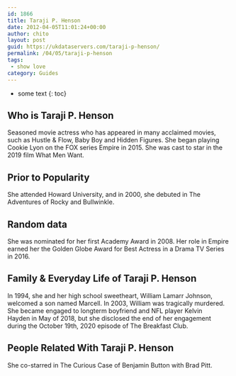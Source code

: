 ```yaml
---
id: 1866
title: Taraji P. Henson
date: 2012-04-05T11:01:24+00:00
author: chito
layout: post
guid: https://ukdataservers.com/taraji-p-henson/
permalink: /04/05/taraji-p-henson
tags:
 - show love
category: Guides
---
```


* some text
{: toc}
          
          
## Who is  Taraji P. Henson
                  
                  
                  
Seasoned movie actress who has appeared in many acclaimed movies, such as Hustle & Flow, Baby Boy and Hidden Figures. She began playing Cookie Lyon on the FOX series Empire in 2015. She was cast to star in the 2019 film What Men Want.
                  
                
                
                
## Prior to Popularity 
                  
                  
                  
She attended Howard University, and in 2000, she debuted in The Adventures of Rocky and Bullwinkle. 
                  
                
                
                
## Random data 
                  
                  
                  
She was nominated for her first Academy Award in 2008. Her role in Empire earned her the Golden Globe Award for Best Actress in a Drama TV Series in 2016.
                  
                
                
                
## Family & Everyday Life of Taraji P. Henson
                  
                  
                  
In 1994, she and her high school sweetheart, William Lamarr Johnson, welcomed a son named Marcell. In 2003, William was tragically murdered. She became engaged to longterm boyfriend and NFL player Kelvin Hayden in May of 2018, but she disclosed the end of her engagement during the October 19th, 2020 episode of The Breakfast Club.
                  
                
                
                
## People Related With  Taraji P. Henson
                  
                  
                  
She co-starred in The Curious Case of Benjamin Button with Brad Pitt. 
                  
                
              
            
          
          
          
    
    
  
